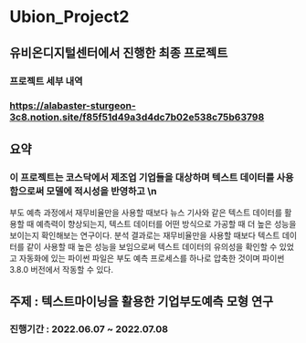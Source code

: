 # Ubion_Project2
## 유비온디지털센터에서 진행한 최종 프로젝트
### 프로젝트 세부 내역
### https://alabaster-sturgeon-3c8.notion.site/f85f51d49a3d4dc7b02e538c75b63798

## 요약
### 이 프로젝트는 코스닥에서 제조업 기업들을 대상하며 텍스트 데이터를 사용함으로써 모델에 적시성을 반영하고 \n
부도 예측 과정에서 재무비율만을 사용할 때보다 뉴스 기사와 같은 텍스트 데이터를 활용할 때 예측력이 향상되는지, 텍스트 데이터를 어떤 방식으로 가공할 때 더 높은 성능을 보이는지 확인해보는 연구이다. 분석 결과로는 재무비율만을 사용할 때보다 텍스트 데이터를 같이 사용할 때 높은 성능을 보임으로써 텍스트 데이터의 유의성을 확인할 수 있었고 자동화에 있는 파이썬 파일은 부도 예측 프로세스를 하나로 압축한 것이며 파이썬 3.8.0 버전에서 작동할 수 있다.

## 주제 : 텍스트마이닝을 활용한 기업부도예측 모형 연구
### 진행기간 : 2022.06.07 ~ 2022.07.08
